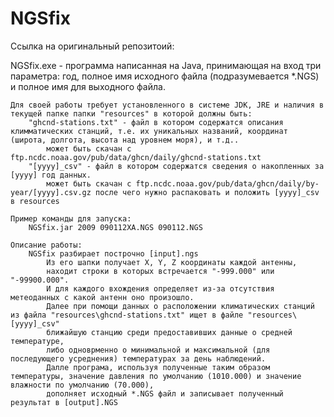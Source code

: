 # NGSfix

Ссылка на оригинальный репозитоий: 

NGSfix.exe - программа написанная на Java, принимающая на вход три параметра:
	год, полное имя исходного файла (подразумевается *.NGS) и полное имя для выходного файла.
	
	Для своей работы требует установленного в системе JDK, JRE и наличия в текущей папке папки "resources" в которой должны быть:
		"ghcnd-stations.txt" - файл в котором содержатся описания климматических станций, т.е. их уникальных названий, координат (широта, долгота, высота над уровнем моря), и т.д..
			может быть скачан с ftp.ncdc.noaa.gov/pub/data/ghcn/daily/ghcnd-stations.txt
		"[yyyy]_csv" - файл в котором содержатся сведения о накопленных за [yyyy] год данных.
			может быть скачан с ftp.ncdc.noaa.gov/pub/data/ghcn/daily/by-year/[yyyy].csv.gz после чего нужно распаковать и положить [yyyy]_csv в resources
	
	Пример команды для запуска:
		NGSfix.jar 2009 090112XA.NGS 090112.NGS

	Описание работы:
		NGSfix разбирает построчно [input].ngs
			Из его шапки получает X, Y, Z координаты каждой антенны,
			находит строки в которых встречается "-999.000" или "-99900.000".
			И для каждого вхождения определяет из-за отсутствия метеоданных с какой антенн оно произошло.
			Далее при помощи данных о расположении климатических станций из файла "resources\ghcnd-stations.txt" ищет в файле "resources\[yyyy]_csv"
			ближайшую станцию среди предоставивших данные о средней температуре,
			либо одноврменно о минимальной и максимальной (для последующего усреднения) температурах за день наблюдений.
			Далле програма, используя полученные таким образом температуры, значение давления по умолчанию (1010.000) и значение влажности по умолчанию (70.000),
			дополняет исходный *.NGS файл и записывает полученный результат в [output].NGS